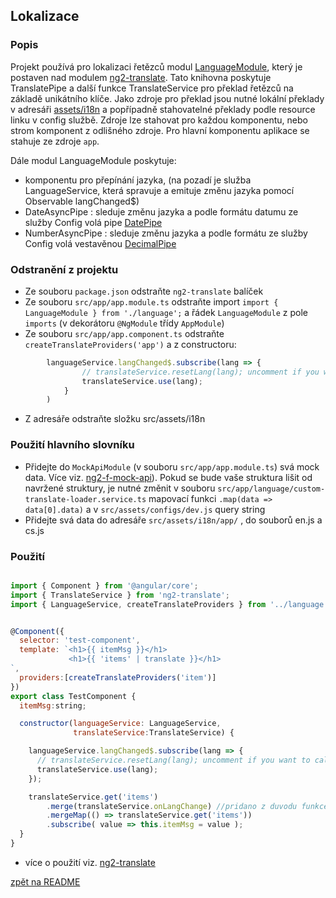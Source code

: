 ## Lokalizace

### Popis

Projekt používá pro lokalizaci řetězců modul [LanguageModule](../src/app/language), který je postaven nad modulem [ng2-translate](https://github.com/ocombe/ng2-translate).
Tato knihovna poskytuje TranslatePipe a další funkce TranslateService pro překlad řetězců na základě unikátního klíče.
Jako zdroje pro překlad jsou nutné lokální překlady v adresáři [assets/i18n](../src/assets/i18n) a popřípadně stahovatelné překlady podle resource linku v config službě.
Zdroje lze stahovat pro každou komponentu, nebo strom komponent z odlišného zdroje. Pro hlavní komponentu aplikace se stahuje ze zdroje `app`.

Dále modul LanguageModule poskytuje:
 - komponentu pro přepínání jazyka, (na pozadí je služba LanguageService, která spravuje a emituje změnu jazyka pomocí Observable langChanged$)
 - DateAsyncPipe : sleduje změnu jazyka a podle formátu datumu ze služby Config volá pipe [DatePipe](https://angular.io/docs/ts/latest/api/common/index/DatePipe-pipe.html)
 - NumberAsyncPipe : sleduje změnu jazyka a podle formátu ze služby Config volá vestavěnou [DecimalPipe](https://angular.io/docs/ts/latest/api/common/index/DecimalPipe-pipe.html)


### Odstranění z projektu

- Ze souboru `package.json` odstraňte `ng2-translate` balíček
- Ze souboru `src/app/app.module.ts` odstraňte import `import { LanguageModule } from './language';` a řádek `LanguageModule` z pole `imports` (v dekorátoru `@NgModule` třídy `AppModule`)
- Ze souboru `src/app/app.component.ts` odstraňte `createTranslateProviders('app')` a z constructoru:
```js
        languageService.langChanged$.subscribe(lang => {
                // translateService.resetLang(lang); uncomment if you want to call API everytime
                translateService.use(lang);
            }
        )
```
- Z adresáře odstraňte složku src/assets/i18n

### Použití hlavního slovníku

- Přidejte do `MockApiModule` (v souboru `src/app/app.module.ts`) svá mock data. Více viz. [ng2-f-mock-api](https://github.com/fragaria/ng2-f-mock-api)). Pokud se bude vaše struktura lišit od navržené struktury, je nutné změnit v souboru `src/app/language/custom-translate-loader.service.ts` mapovací funkci `.map(data => data[0].data)` a v `src/assets/configs/dev.js` query string
- Přidejte svá data do adresáře `src/assets/i18n/app/` , do souborů en.js a cs.js

### Použití

```js

import { Component } from '@angular/core';
import { TranslateService } from 'ng2-translate';
import { LanguageService, createTranslateProviders } from '../language';


@Component({
  selector: 'test-component',
  template: `<h1>{{ itemMsg }}</h1>
             <h1>{{ 'items' | translate }}</h1>
`,
  providers:[createTranslateProviders('item')]
})
export class TestComponent {
  itemMsg:string;

  constructor(languageService: LanguageService,
              translateService:TranslateService) {

    languageService.langChanged$.subscribe(lang => {
      // translateService.resetLang(lang); uncomment if you want to call API everytime
      translateService.use(lang);
    });

    translateService.get('items')
        .merge(translateService.onLangChange) //pridano z duvodu funkce get nereflektuje zmenu jazyka a slovniku
        .mergeMap(() => translateService.get('items'))
        .subscribe( value => this.itemMsg = value );
  }
}
```

- více o použití viz. [ng2-translate](https://github.com/ocombe/ng2-translate)

[zpět na README](../README.md)
